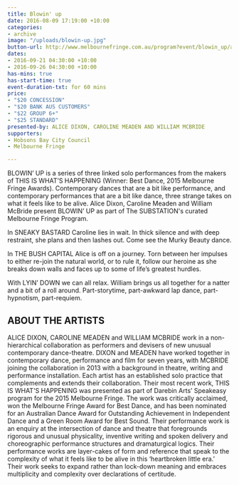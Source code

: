 ```yaml
---
title: Blowin' up
date: 2016-08-09 17:19:00 +10:00
categories:
- archive
image: "/uploads/blowin-up.jpg"
button-url: http://www.melbournefringe.com.au/program?event/blowin_up/ade823c8-532e-4363-92a8-37da91a5ed1f/
dates:
- 2016-09-21 04:30:00 +10:00
- 2016-09-26 04:30:00 +10:00
has-mins: true
has-start-time: true
event-duration-txt: for 60 mins
price:
- "$20 CONCESSION"
- "$20 BANK AUS CUSTOMERS"
- "$22 GROUP 6+"
- "$25 STANDARD"
presented-by: ALICE DIXON, CAROLINE MEADEN AND WILLIAM MCBRIDE
supporters:
- Hobsons Bay City Council
- Melbourne Fringe

---
```


BLOWIN’ UP is a series of three linked solo performances from the makers of THIS IS WHAT’S HAPPENING (Winner: Best Dance, 2015 Melbourne Fringe Awards). Contemporary dances that are a bit like performance, and contemporary performances that are a bit like dance, three strange takes on what it feels like to be alive. Alice Dixon, Caroline Meaden and William McBride present BLOWIN’ UP as part of The SUBSTATION's curated Melbourne Fringe Program.

In SNEAKY BASTARD Caroline lies in wait. In thick silence and with deep restraint, she plans and then lashes out. Come see the Murky Beauty dance.

In THE BUSH CAPITAL Alice is off on a journey. Torn between her impulses to either re-join the natural world, or to rule it, follow our heroine as she breaks down walls and faces up to some of life’s greatest hurdles.

With LYIN’ DOWN we can all relax. William brings us all together for a natter and a bit of a roll around. Part-storytime, part-awkward lap dance, part-hypnotism, part-requiem.

## ABOUT THE ARTISTS

ALICE DIXON, CAROLINE MEADEN and WILLIAM MCBRIDE work in a non-hierarchical collaboration as performers and devisers of new unusual contemporary dance-theatre. DIXON and MEADEN have worked together in contemporary dance, performance and film for seven years, with MCBRIDE joining the collaboration in 2013 with a background in theatre, writing and performance installation. Each artist has an established solo practice that complements and extends their collaboration. Their most recent work, THIS IS WHAT'S HAPPENING was presented as part of Darebin Arts’ Speakeasy program for the 2015 Melbourne Fringe. The work was critically acclaimed, won the Melbourne Fringe Award for Best Dance, and has been nominated for an Australian Dance Award for Outstanding Achievement in Independent Dance and a Green Room Award for Best Sound. Their performance work is an enquiry at the intersection of dance and theatre that foregrounds rigorous and unusual physicality, inventive writing and spoken delivery and choreographic performance structures and dramaturgical logics. Their performance works are layer-cakes of form and reference that speak to the complexity of what it feels like to be alive in this ‘heartbroken little era.’ Their work seeks to expand rather than lock-down meaning and embraces multiplicity and complexity over declarations of certitude.
